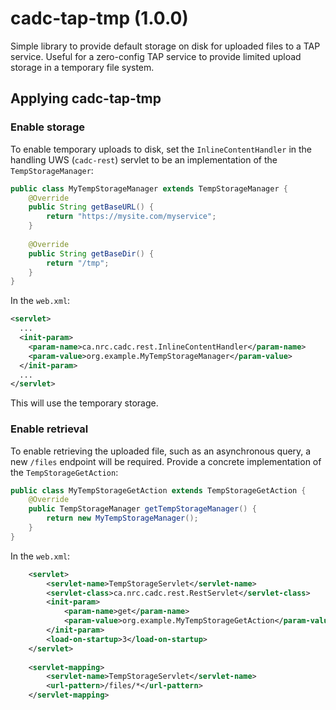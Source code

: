 # cadc-tap-tmp (1.0.0)

Simple library to provide default storage on disk for uploaded files to a TAP service.  Useful for a zero-config
TAP service to provide limited upload storage in a temporary file system.

## Applying cadc-tap-tmp

### Enable storage
To enable temporary uploads to disk, set the `InlineContentHandler` in the handling UWS (`cadc-rest`) servlet to be an implementation of the `TempStorageManager`:

```java
public class MyTempStorageManager extends TempStorageManager {
    @Override
    public String getBaseURL() {
        return "https://mysite.com/myservice";
    }
    
    @Override
    public String getBaseDir() {
        return "/tmp";
    }
}
```

In the `web.xml`:

```xml
<servlet>
  ...
  <init-param>
    <param-name>ca.nrc.cadc.rest.InlineContentHandler</param-name>
    <param-value>org.example.MyTempStorageManager</param-value>
  </init-param>
  ...
</servlet>

```

This will use the temporary storage.

### Enable retrieval
To enable retrieving the uploaded file, such as an asynchronous query, a new `/files` endpoint will be required.  Provide a concrete
implementation of the `TempStorageGetAction`:

```java
public class MyTempStorageGetAction extends TempStorageGetAction {
    @Override
    public TempStorageManager getTempStorageManager() {
        return new MyTempStorageManager();
    }
}
```

In the `web.xml`:

```xml
    <servlet>
        <servlet-name>TempStorageServlet</servlet-name>
        <servlet-class>ca.nrc.cadc.rest.RestServlet</servlet-class>
        <init-param>
            <param-name>get</param-name>
            <param-value>org.example.MyTempStorageGetAction</param-value>
        </init-param>
        <load-on-startup>3</load-on-startup>
    </servlet>
    
    <servlet-mapping>
        <servlet-name>TempStorageServlet</servlet-name>
        <url-pattern>/files/*</url-pattern>
    </servlet-mapping>
```
